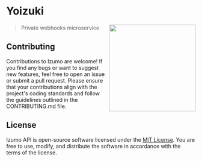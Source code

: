 # Yoizuki
<a href="https://azurlane.koumakan.jp/wiki/Yoizuki"><img align='right' src="https://azurlane.netojuu.com/images/f/fe/YoizukiShipyardIcon.png" width="230"></a>
> Private webhooks microservice

## Contributing

Contributions to Izumo are welcome! If you find any bugs or want to suggest new features, feel free to open an issue or submit a pull request. Please ensure that your contributions align with the project's coding standards and follow the guidelines outlined in the CONTRIBUTING.md file.

## License

Izumo API is open-source software licensed under the [MIT License](LICENSE). You are free to use, modify, and distribute the software in accordance with the terms of the license.
